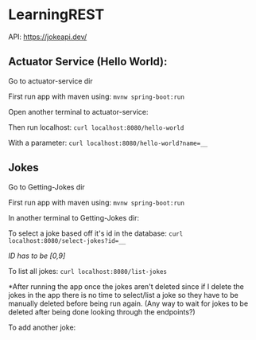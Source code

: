 # LearningREST

API: https://jokeapi.dev/

## Actuator Service (Hello World):

Go to actuator-service dir

First run app with maven using: `mvnw spring-boot:run`

Open another terminal to actuator-service:

Then run localhost: `curl localhost:8080/hello-world`

With a parameter: `curl localhost:8080/hello-world?name=__`

## Jokes
Go to Getting-Jokes dir

First run app with maven using: `mvnw spring-boot:run`

In another terminal to Getting-Jokes dir:

To select a joke based off it's id in the database: `curl localhost:8080/select-jokes?id=__`

*ID has to be [0,9]*

To list all jokes: `curl localhost:8080/list-jokes`

*After running the app once the jokes aren't deleted since if I delete the jokes in the app there is no time to select/list a joke so they have to be manually deleted before being run again. (Any way to wait for jokes to be deleted after being done looking through the endpoints?)

To add another joke:

